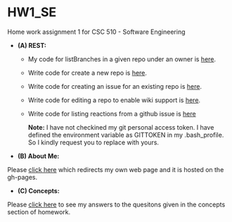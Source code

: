 # HW1_SE
Home work assignment 1 for CSC 510 - Software Engineering 

* **(A) REST:**
  
  * My code for listBranches in a given repo under an owner is [here](./listBranches.js). 
  * Write code for create a new repo is [here](./createRepo.js).
  * Write code for creating an issue for an existing repo is [here](./createIssues.js).
  * Write code for editing a repo to enable wiki support is [here](./editRepo.js).
  * Write code for listing reactions from a github issue is [here](./listReactions.js)
  
    **Note:** I have not checkined my git personal access token. I have defined the environment variable as GITTOKEN in my          .bash_profile. So I kindly request you to replace with yours.
  
  
* **(B) About Me:**

Please [click here](https://pages.github.ncsu.edu/khchoksi/HW1_SE/) which redirects my own web page and it is hosted on the gh-pages.


* **(C) Concepts:**

Please [click here](./Concepts.md) to see my answers to the quesitons given in the concepts section of homework.

